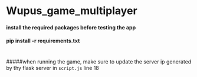 # Wupus_game_multiplayer
#### install the required packages before testing the app
#### pip install -r requirements.txt

#
#####when running the game, make sure to update the server ip generated by thy flask server in `script.js` line 18
